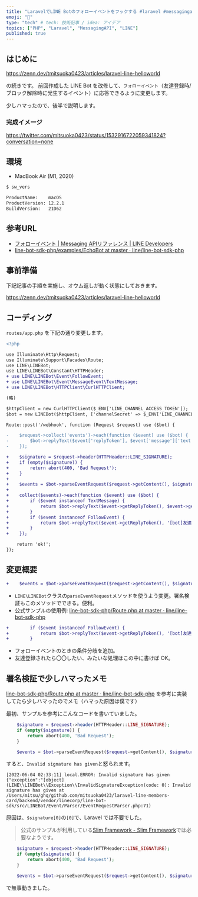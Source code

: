```yaml
---
title: "LaravelでLINE Botのフォローイベントをフックする #laravel #messagingapi #php"
emoji: "💬"
type: "tech" # tech: 技術記事 / idea: アイデア
topics: ["PHP", "Laravel", "MessagingAPI", "LINE"]
published: true
---
```


## はじめに

https://zenn.dev/tmitsuoka0423/articles/laravel-line-helloworld

の続きです。
前回作成した LINE Bot を改修して、`フォローイベント`（友達登録時/ブロック解除時に発生するイベント）に応答できるように変更します。

少しハマったので、後半で説明します。

### 完成イメージ

https://twitter.com/mitsuoka0423/status/1532916722059341824?conversation=none

## 環境

- MacBook Air (M1, 2020)

```bash
$ sw_vers

ProductName:    macOS
ProductVersion: 12.2.1
BuildVersion:   21D62
```

## 参考URL

- [フォローイベント | Messaging APIリファレンス | LINE Developers](https://developers.line.biz/ja/reference/messaging-api/#follow-event)
- [line-bot-sdk-php/examples/EchoBot at master · line/line-bot-sdk-php](https://github.com/line/line-bot-sdk-php/tree/master/examples/EchoBot)

## 事前準備

下記記事の手順を実施し、オウム返しが動く状態にしておきます。

https://zenn.dev/tmitsuoka0423/articles/laravel-line-helloworld

## コーディング

`routes/app.php` を下記の通り変更します。

```diff php
<?php

use Illuminate\Http\Request;
use Illuminate\Support\Facades\Route;
use LINE\LINEBot;
use LINE\LINEBot\Constant\HTTPHeader;
+ use LINE\LINEBot\Event\FollowEvent;
+ use LINE\LINEBot\Event\MessageEvent\TextMessage;
+ use LINE\LINEBot\HTTPClient\CurlHTTPClient;

(略)

$httpClient = new CurlHTTPClient($_ENV['LINE_CHANNEL_ACCESS_TOKEN']);
$bot = new LINEBot($httpClient, ['channelSecret' => $_ENV['LINE_CHANNEL_SECRET']]);

Route::post('/webhook', function (Request $request) use ($bot) {

-    $request->collect('events')->each(function ($event) use ($bot) {
-        $bot->replyText($event['replyToken'], $event['message']['text']);
-    });

+    $signature = $request->header(HTTPHeader::LINE_SIGNATURE);
+    if (empty($signature)) {
+        return abort(400, 'Bad Request');
+    }
+
+    $events = $bot->parseEventRequest($request->getContent(), $signature);
+
+    collect($events)->each(function ($event) use ($bot) {
+        if ($event instanceof TextMessage) {
+            return $bot->replyText($event->getReplyToken(), $event->getText());
+        }
+        if ($event instanceof FollowEvent) {
+            return $bot->replyText($event->getReplyToken(), '[bot]友達登録されたよ！');
+        }
+    });

    return 'ok!';
});
```

## 変更概要

```diff php
+    $events = $bot->parseEventRequest($request->getContent(), $signature);
```

- `LINE\LINEBot`クラスの`parseEventRequest`メソッドを使うよう変更。署名検証もこのメソッドでできる。便利。
- 公式サンプルの使用例: [line-bot-sdk-php/Route.php at master · line/line-bot-sdk-php](https://github.com/line/line-bot-sdk-php/blob/master/examples/EchoBot/src/LINEBot/EchoBot/Route.php#L44)

```diff php
+        if ($event instanceof FollowEvent) {
+            return $bot->replyText($event->getReplyToken(), '[bot]友達登録されたよ！');
+        }
```

- フォローイベントのときの条件分岐を追加。
- 友達登録されたら〇〇したい、みたいな処理はこの中に書けば OK。

## 署名検証で少しハマったメモ

[line-bot-sdk-php/Route.php at master · line/line-bot-sdk-php](https://github.com/line/line-bot-sdk-php/blob/master/examples/EchoBot/src/LINEBot/EchoBot/Route.php#L44)
を参考に実装してたら少しハマったのでメモ（ハマった原因は僕です）

最初、サンプルを参考にこんなコードを書いていました。

```php
    $signature = $request->header(HTTPHeader::LINE_SIGNATURE);
    if (empty($signature)) {
        return abort(400, 'Bad Request');
    }

    $events = $bot->parseEventRequest($request->getContent(), $signature[0]);
```

すると、`Invalid signature has given`と怒られます。

```log
[2022-06-04 02:33:11] local.ERROR: Invalid signature has given {"exception":"[object] (LINE\\LINEBot\\Exception\\InvalidSignatureException(code: 0): Invalid signature has given at /Users/mitsu/ghq/github.com/mitsuoka0423/laravel-line-members-card/backend/vendor/linecorp/line-bot-sdk/src/LINEBot/Event/Parser/EventRequestParser.php:71)
```

原因は、`$signature[0]`の`[0]`で、Laravel では不要でした。

> 公式のサンプルが利用している[Slim Framework - Slim Framework](https://www.slimframework.com/)では必要なようです。

```php
    $signature = $request->header(HTTPHeader::LINE_SIGNATURE);
    if (empty($signature)) {
        return abort(400, 'Bad Request');
    }

    $events = $bot->parseEventRequest($request->getContent(), $signature);
```

で無事動きました。
